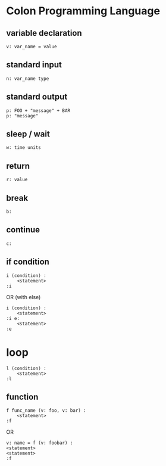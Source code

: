 # Colon Programming Language

## variable declaration

    v: var_name = value

## standard input

    n: var_name type

## standard output

    p: FOO + "message" + BAR
    p: "message"

## sleep / wait

    w: time units

## return

    r: value

## break

    b:

## continue

    c:

## if condition

    i (condition) :
        <statement>
    :i

OR (with else)

    i (condition) :
        <statement>
    :i e:
        <statement>
    :e

# loop

    l (condition) :
        <statement>
    :l

## function

    f func_name (v: foo, v: bar) :
        <statement>
    :f

OR

    v: name = f (v: foobar) :
    <statement>
    <statement>
    :f
